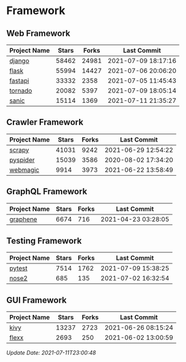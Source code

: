 # Framework

## Web Framework
| Project Name | Stars | Forks | Last Commit |
| ------------ | ----- | ----- | ----------- |
| [django](https://github.com/django/django) | 58462 | 24981 | 2021-07-09 18:17:16 |
| [flask](https://github.com/pallets/flask) | 55994 | 14427 | 2021-07-06 20:06:20 |
| [fastapi](https://github.com/tiangolo/fastapi) | 33332 | 2358 | 2021-07-05 11:45:43 |
| [tornado](https://github.com/tornadoweb/tornado) | 20082 | 5397 | 2021-07-09 18:05:14 |
| [sanic](https://github.com/sanic-org/sanic) | 15114 | 1369 | 2021-07-11 21:35:27 |

## Crawler Framework
| Project Name | Stars | Forks | Last Commit |
| ------------ | ----- | ----- | ----------- |
| [scrapy](https://github.com/scrapy/scrapy) | 41031 | 9242 | 2021-06-29 12:54:22 |
| [pyspider](https://github.com/binux/pyspider) | 15039 | 3586 | 2020-08-02 17:34:20 |
| [webmagic](https://github.com/code4craft/webmagic) | 9914 | 3973 | 2021-06-22 13:58:49 |

## GraphQL Framework
| Project Name | Stars | Forks | Last Commit |
| ------------ | ----- | ----- | ----------- |
| [graphene](https://github.com/graphql-python/graphene) | 6674 | 716 | 2021-04-23 03:28:05 |

## Testing Framework
| Project Name | Stars | Forks | Last Commit |
| ------------ | ----- | ----- | ----------- |
| [pytest](https://github.com/pytest-dev/pytest) | 7514 | 1762 | 2021-07-09 15:38:25 |
| [nose2](https://github.com/nose-devs/nose2) | 685 | 135 | 2021-07-02 16:32:54 |

## GUI Framework
| Project Name | Stars | Forks | Last Commit |
| ------------ | ----- | ----- | ----------- |
| [kivy](https://github.com/kivy/kivy) | 13237 | 2723 | 2021-06-26 08:15:24 |
| [flexx](https://github.com/flexxui/flexx) | 2693 | 250 | 2021-06-02 13:00:59 |

*Update Date: 2021-07-11T23:00:48*